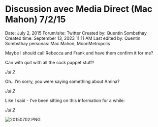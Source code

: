 # Discussion avec Media Direct (Mac Mahon) 7/2/15

Date: July 2, 2015
Forum/site: Twitter
Created by: Quentin Sombsthay
Created time: September 13, 2023 11:11 AM
Last edited by: Quentin Sombsthay
personas: Mac Mahon, MoonMetropolis

Maybe I should call Rebecca and Frank and have them confirm it for me?

Can with quit with all the sock puppet stuff?

*Jul 2*

Oh…I’m sorry, you were saying something about Amina?

*Jul 2*

Like I said - I’ve been sitting on this information for a while:

*Jul 2*

![20150702.PNG](../../../Joshua%E2%80%99s%20personas%20&%20victimes%2047f302c3ee7140169d02d7ecbb1b2b4c/Rushes%20autres%20(te%CC%81moins,%20journalistes%E2%80%A6)%2014f81cdd17cf4130ac6a13c076a190bd/DM%20Journalistes%20f8d9d62bdbd740d58c090c5ad84a8ba2/20150702.png)